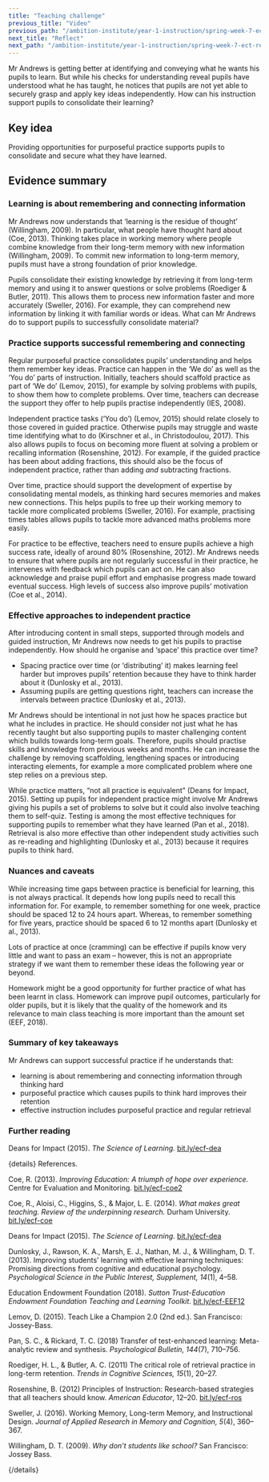 ```yaml
---
title: "Teaching challenge"
previous_title: "Video"
previous_path: "/ambition-institute/year-1-instruction/spring-week-7-ect-video"
next_title: "Reflect"
next_path: "/ambition-institute/year-1-instruction/spring-week-7-ect-reflect"
---
```



Mr Andrews is getting better at identifying and conveying what he wants his pupils to learn. But while his checks for understanding reveal pupils have understood what he has taught, he notices that pupils are not yet able to securely grasp and apply key ideas independently. How can his instruction support pupils to consolidate their learning?

## Key idea

Providing opportunities for purposeful practice supports pupils to consolidate and secure what they have learned.

## Evidence summary

### Learning is about remembering and connecting information

Mr Andrews now understands that ‘learning is the residue of thought’ (Willingham, 2009). In particular, what people have thought hard about (Coe, 2013). Thinking takes place in working memory where people combine knowledge from their long-term memory with new information (Willingham, 2009). To commit new information to long-term memory, pupils must have a strong foundation of prior knowledge.

Pupils consolidate their existing knowledge by retrieving it from long-term memory and using it to answer questions or solve problems (Roediger & Butler, 2011). This allows them to process new information faster and more accurately (Sweller, 2016). For example, they can comprehend new information by linking it with familiar words or ideas. What can Mr Andrews do to support pupils to successfully consolidate material?

### Practice supports successful remembering and connecting

Regular purposeful practice consolidates pupils’ understanding and helps them remember key ideas. Practice can happen in the ‘We do’ as well as the ‘You do’ parts of instruction. Initially, teachers should scaffold practice as part of ‘We do’ (Lemov, 2015), for example by solving problems with pupils, to show them how to complete problems. Over time, teachers can decrease the support they offer to help pupils practise independently (IES, 2008).

Independent practice tasks (‘You do’) (Lemov, 2015) should relate closely to those covered in guided practice. Otherwise pupils may struggle and waste time identifying what to do (Kirschner et al., in Christodoulou, 2017). This also allows pupils to focus on becoming more fluent at solving a problem or recalling information (Rosenshine, 2012). For example, if the guided practice has been about adding fractions, this should also be the focus of independent practice, rather than adding _and_ subtracting fractions.

Over time, practice should support the development of expertise by consolidating mental models, as thinking hard secures memories and makes new connections. This helps pupils to free up their working memory to tackle more complicated problems (Sweller, 2016). For example, practising times tables allows pupils to tackle more advanced maths problems more easily.

For practice to be effective, teachers need to ensure pupils achieve a high success rate, ideally of around 80% (Rosenshine, 2012). Mr Andrews needs to ensure that where pupils are not regularly successful in their practice, he intervenes with feedback which pupils can act on. He can also acknowledge and praise pupil effort and emphasise progress made toward eventual success. High levels of success also improve pupils’ motivation (Coe et al., 2014).

### Effective approaches to independent practice

After introducing content in small steps, supported through models and guided instruction, Mr Andrews now needs to get his pupils to practise independently. How should he organise and ‘space’ this practice over time?

- Spacing practice over time (or ‘distributing’ it) makes learning feel harder but improves pupils’ retention because they have to think harder about it (Dunlosky et al., 2013).
- Assuming pupils are getting questions right, teachers can increase the intervals between practice (Dunlosky et al., 2013).

Mr Andrews should be intentional in not just how he spaces practice but what he includes in practice. He should consider not just what he has recently taught but also supporting pupils to master challenging content which builds towards long-term goals. Therefore, pupils should practise skills and knowledge from previous weeks and months. He can increase the challenge by removing scaffolding, lengthening spaces or introducing interacting elements, for example a more complicated problem where one step relies on a previous step.

While practice matters, “not all practice is equivalent” (Deans for Impact, 2015). Setting up pupils for independent practice might involve Mr Andrews giving his pupils a set of problems to solve but it could also involve teaching them to self-quiz. Testing is among the most effective techniques for supporting pupils to remember what they have learned (Pan et al., 2018). Retrieval is also more effective than other independent study activities such as re-reading and highlighting (Dunlosky et al., 2013) because it requires pupils to think hard.

### Nuances and caveats

While increasing time gaps between practice is beneficial for learning, this is not always practical. It depends how long pupils need to recall this information for. For example, to remember something for one week, practice should be spaced 12 to 24 hours apart. Whereas, to remember something for five years, practice should be spaced 6 to 12 months apart (Dunlosky et al., 2013).

Lots of practice at once (cramming) can be effective if pupils know very little and want to pass an exam – however, this is not an appropriate strategy if we want them to remember these ideas the following year or beyond.

Homework might be a good opportunity for further practice of what has been learnt in class. Homework can improve pupil outcomes, particularly for older pupils, but it is likely that the quality of the homework and its relevance to main class teaching is more important than the amount set (EEF, 2018).



### Summary of key takeaways
Mr Andrews can support successful practice if he understands that:
- learning is about remembering and connecting information through thinking hard 
- purposeful practice which causes pupils to think hard improves their retention 
- effective instruction includes purposeful practice and regular retrieval


### Further reading

Deans for Impact (2015). _The Science of Learning_. [bit.ly/ecf-dea](http://bit.ly/ecf-dea)

{details}
References.


Coe, R. (2013). _Improving Education: A triumph of hope over experience._ Centre for Evaluation and Monitoring. <a href="http://bit.ly/ecf-coe2" target="_blank" rel="noopener">bit.ly/ecf-coe2</a>

Coe, R., Aloisi, C., Higgins, S., &amp; Major, L. E. (2014). _What makes great teaching. Review of the underpinning research._ Durham University. <a href="http://bit.ly/ecf-coe" target="_blank" rel="noopener">bit.ly/ecf-coe</a>

Deans for Impact (2015). _The Science of Learning_. <a href="http://bit.ly/ecf-dea" target="_blank" rel="noopener">bit.ly/ecf-dea</a>

Dunlosky, J., Rawson, K. A., Marsh, E. J., Nathan, M. J., &amp; Willingham, D. T. (2013). Improving students’ learning with effective learning techniques: Promising directions from cognitive and educational psychology. _Psychological Science in the Public Interest, Supplement, 14_(1), 4–58.

Education Endowment Foundation (2018). _Sutton Trust-Education Endowment Foundation Teaching and Learning Toolkit_. <a href="http://bit.ly/ecf-EEF12" target="_blank" rel="noopener">bit.ly/ecf-EEF12</a>

Lemov, D. (2015). Teach Like a Champion 2.0 (2nd ed.). San Francisco: Jossey-Bass.

Pan, S. C., &amp; Rickard, T. C. (2018) Transfer of test-enhanced learning: Meta-analytic review and synthesis. _Psychological Bulletin, 144_(7), 710–756.

Roediger, H. L., &amp; Butler, A. C. (2011) The critical role of retrieval practice in long-term retention. _Trends in Cognitive Sciences, 15_(1), 20–27.

Rosenshine, B. (2012) Principles of Instruction: Research-based strategies that all teachers should know. _American Educator_, 12–20. <a href="http://bit.ly/ecf-ros" target="_blank" rel="noopener">bit.ly/ecf-ros</a>

Sweller, J. (2016). Working Memory, Long-term Memory, and Instructional Design. _Journal of Applied Research in Memory and Cognition, 5_(4), 360–367.

Willingham, D. T. (2009). _Why don’t students like school?_ San Francisco: Jossey Bass.

{/details}

